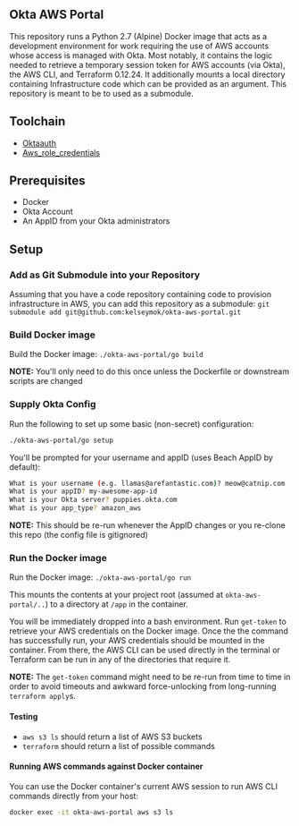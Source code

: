 ## Okta AWS Portal

This repository runs a Python 2.7 (Alpine) Docker image that acts as a development environment for work requiring the use of AWS accounts whose access is managed with Okta. Most notably, it contains the logic needed to retrieve a temporary session token for AWS accounts (via Okta), the AWS CLI, and Terraform 0.12.24. It additionally mounts a local directory containing Infrastructure code which can be provided as an argument. This repository is meant to be to used as a submodule.

## Toolchain
* [Oktaauth](https://github.com/ThoughtWorksInc/oktaauth)
* [Aws_role_credentials](https://github.com/ThoughtWorksInc/aws_role_credentials)

## Prerequisites
* Docker
* Okta Account
* An AppID from your Okta administrators

## Setup

### Add as Git Submodule into your Repository
Assuming that you have a code repository containing code to provision infrastructure in AWS, you can add this repository as a submodule:
`git submodule add git@github.com:kelseymok/okta-aws-portal.git`

### Build Docker image
Build the Docker image: `./okta-aws-portal/go build`

**NOTE:** You'll only need to do this once unless the Dockerfile or downstream scripts are changed

### Supply Okta Config
Run the following to set up some basic (non-secret) configuration:
```bash
./okta-aws-portal/go setup
```

You'll be prompted for your username and appID (uses Beach AppID by default):
```bash
What is your username (e.g. llamas@arefantastic.com)? meow@catnip.com
What is your appID? my-awesome-app-id
What is your Okta server? puppies.okta.com
What is your app_type? amazon_aws

```

**NOTE:** This should be re-run whenever the AppID changes or you re-clone this repo (the config file is gitignored)

### Run the Docker image
Run the Docker image: `./okta-aws-portal/go run`

This mounts the contents at your project root (assumed at `okta-aws-portal/..`) to a directory at `/app` in the container.

You will be immediately dropped into a bash environment. Run `get-token` to retrieve your AWS credentials on the Docker image. Once the the command has successfully run, your AWS credentials should be mounted in the container. From there, the AWS CLI can be used directly in the terminal or Terraform can be run in any of the directories that require it.

**NOTE:** The `get-token` command might need to be re-run from time to time in order to avoid timeouts and awkward force-unlocking from long-running `terraform apply`s.

#### Testing
* `aws s3 ls` should return a list of AWS S3 buckets
* `terraform` should return a list of possible commands

#### Running AWS commands against Docker container
You can use the Docker container's current AWS session to run AWS CLI commands directly from your host:
```bash
docker exec -it okta-aws-portal aws s3 ls
```